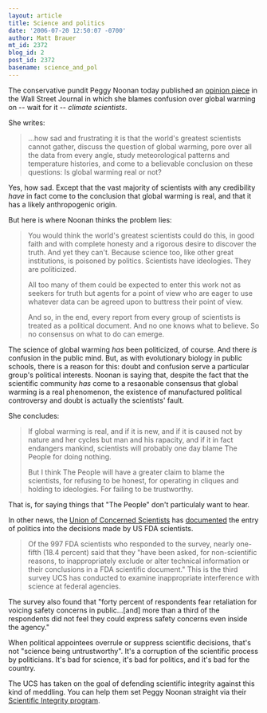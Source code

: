 ```yaml
---
layout: article
title: Science and politics
date: '2006-07-20 12:50:07 -0700'
author: Matt Brauer
mt_id: 2372
blog_id: 2
post_id: 2372
basename: science_and_pol
---
```

The conservative pundit Peggy Noonan today published an [opinion piece](http://www.opinionjournal.com/columnists/pnoonan/?id=110008676) in the Wall Street Journal in which she blames confusion over global warming on -- wait for it -- _climate scientists_.

She writes:


> ...how sad and frustrating it is that the world's greatest scientists cannot gather, discuss the question of global warming, pore over all the data from every angle, study meteorological patterns and temperature histories, and come to a believable conclusion on these questions: Is global warming real or not?

Yes, how sad. Except that the vast majority of scientists with any credibility _have_ in fact come to the conclusion that global warming is real, and that it has a likely anthropogenic origin.

But here is where Noonan thinks the problem lies:


> You would think the world's greatest scientists could do this, in good faith and with complete honesty and a rigorous desire to discover the truth. And yet they can't. Because science too, like other great institutions, is poisoned by politics. Scientists have ideologies. They are politicized.
> 
> All too many of them could be expected to enter this work not as seekers for truth but agents for a point of view who are eager to use whatever data can be agreed upon to buttress their point of view.
> 
> And so, in the end, every report from every group of scientists is treated as a political document. And no one knows what to believe. So no consensus on what to do can emerge.

The science of global warming _has_ been politicized, of course. And there _is_ confusion in the public mind. But, as with evolutionary biology in public schools, there is a reason for this: doubt and confusion serve a particular group's  political interests. Noonan is saying that, despite the fact that the scientific community _has_ come to a resaonable consensus that global warming is a real phenomenon, the existence of manufactured political controversy and doubt is actually the scientists' fault.

She concludes:


> If global warming is real, and if it is new, and if it is caused not by nature and her cycles but man and his rapacity, and if it in fact endangers mankind, scientists will probably one day blame The People for doing nothing.
> 
> But I think The People will have a greater claim to blame the scientists, for refusing to be honest, for operating in cliques and holding to ideologies. For failing to be trustworthy.

That is, for saying things that "The People" don't particulaly want to hear.

In other news, the [Union of Concerned Scientists](http://www.ucsusa.org) has [documented](http://www.ucsusa.org/news/press_release/fda-scientists-pressured.html) the entry of politics into the decisions made by US FDA scientists. 

> Of the 997 FDA scientists who responded to the survey, nearly one-fifth (18.4 percent) said that they "have been asked, for non-scientific reasons, to inappropriately exclude or alter technical information or their conclusions in a FDA scientific document." This is the third survey UCS has conducted to examine inappropriate interference with science at federal agencies.

The survey also found that "forty percent of respondents fear retaliation for voicing safety concerns in public...\[and\] more than a third of the respondents did not feel they could express safety concerns even inside the agency."

When political appointees overrule or suppress scientific decisions, that's not "science being untrustworthy".  It's a corruption of the scientific process by politicians. It's bad for science, it's bad for politics, and it's bad for the country.

The UCS has taken on the goal of defending scientific integrity against this kind of meddling. You can help them set Peggy Noonan straight via their [Scientific Integrity program](http://www.ucsusa.org/scientific_integrity/restoring/ways-to-support-the-integrity-of-science.html).
